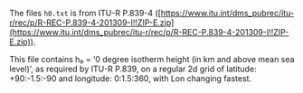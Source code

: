 
The files `h0.txt` is from ITU-R P.839-4 ([https://www.itu.int/dms_pubrec/itu-r/rec/p/R-REC-P.839-4-201309-I!!ZIP-E.zip](https://www.itu.int/dms_pubrec/itu-r/rec/p/R-REC-P.839-4-201309-I!!ZIP-E.zip)).

This file contains h₀ = ‘0 degree isotherm height (in km and above mean sea level)’, as required by ITU-R P.839, on a regular 2d grid of latitude: +90:-1.5:-90 and longitude: 0:1.5:360, with Lon changing fastest.
